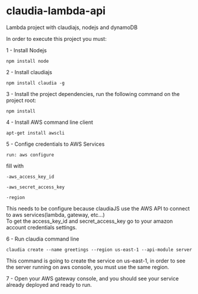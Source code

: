 # claudia-lambda-api
Lambda project with claudiajs, nodejs and dynamoDB

In order to execute this project you must:

1 - Install Nodejs

    npm install node

2 - Install claudiajs

    npm install claudia -g

3 - Install the project dependencies, run the following command on the project root:

    npm install

4 - Install AWS command line client

    apt-get install awscli

5 - Confige credentials to AWS Services

    run: aws configure

  fill with

    -aws_access_key_id

    -aws_secret_access_key

    -region

  This needs to be configure because claudiaJS use the AWS API to connect to aws services(lambda, gateway, etc...)  
  To get the access_key_id and secret_access_key go to your amazon account credentials settings.

6 - Run claudia command line

    claudia create --name greetings --region us-east-1 --api-module server

  This command is going to create the service on us-east-1, in order to see the server running on aws console, you must use the same region.

7 - Open your AWS gateway console, and you should see your service already deployed and ready to run.
